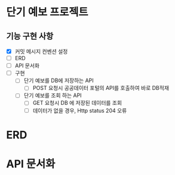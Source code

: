 # 단기 예보 프로젝트

## 기능 구현 사항

- [x] 커밋 메시지 컨벤션 설정
- [ ] ERD
- [ ] API 문서화
- [ ] 구현
  - [ ] 단기 예보를 DB에 저장하는 API
    - [ ] POST 요청시 공공데이터 포털의 API를 호출하여 바로 DB적재
  - [ ] 단기 예보를 조회 하는 API
    - [ ] GET 요청시 DB 에 저장된 데이터를 조회
    - [ ] 데이터가 없을 경우, Http status 204 오류

# ERD

# API 문서화